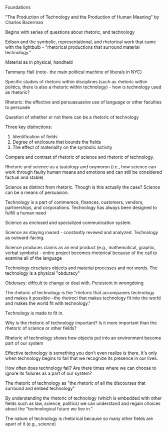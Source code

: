 Foundations

"The Production of Technology and the Production of Human Meaning" by Charles Bazerman

Begins with series of questions about rhetoric, and technology

Edison and the symbolic, representational, and rhetorical work that came with the lightbulb - "rhetorical productions that surround material technology."

Material as in physical, handheld

Tammany Hall (note- the main political machine of liberals in NYC)

Specific studies of rhetoric within disciplines (such as rhetoric within politics, there is also a rhetoric within technology) - how is technology used as rhetoric?

Rhetoric: the effective and persuasuasive use of language or other faculties to persuade

Question of whether or not there can be a rhetoric of technology

Three key distinctions:
1. Identification of fields
2. Degree of enclosure that bounds the fields
3. The effect of materiality on the symbolic activity


Compare and contrast of rhetoric of science and rhetoric of technology.

Rhetoric and science as a tautology and oxymoron (i.e., how science can work through faulty human means and emotions and can still be considered factual and stable)

Science as distinct from rhetoric. Though is this actually the case? Science can be a means of persuasion.

Technology is a part of commerece, finances, customers, vendors, partnerships, and corporations. Technology has always been designed to fulfill a human need

Science as enclosed and specialized communication system.

Science as staying inward - constantly reviwed and analyzed. Technology as outward-facing.

Science produces claims as an end product (e.g., mathematical, graphic, verbal symbols) - entire project becomes rhetorical because of the call to examine all of the language

Technology ciruclates objects and material processes and not words. The technology is a physical "obduracy"

Obduracy: diffcult to change or deal with. Persistent in wrongdoing

The rhetoric of technology is the "rhetoric that accompanies technology and makes it possible--the rhetroci that makes technology fit into the world and makes the world fit with technology."

Technology is made to fit in.

Why is the rhetoric of technology important? Is it more important than the rhetoric of science or other fields?

Rhetoric of technology shows how objects put into an environment become part of our system

Effective technology is something you don't even realize is there. It's only when technology begins to fail that we recognize its presence in our lives.

How often does technology fail? Are there times where we can choose to ignore its failures as a part of our system?

The rhetoric of technology as "the rhetoric of all the discourses that surround and embed technology"

By understanding the rhetoric of technology (which is embedded with other fields such as law, science, politics) we can understand and regain choices about the "technological future we live in."

The nature of technology is rhetorical because so many other fields are apart of it (e.g., science)